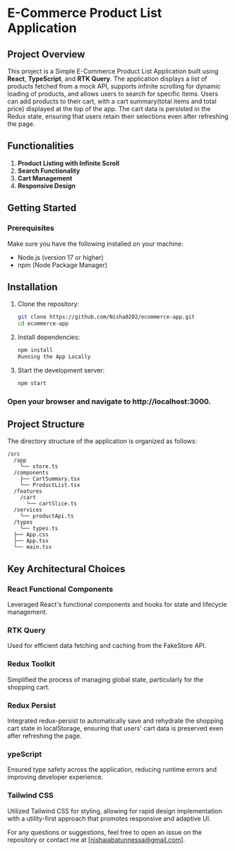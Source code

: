 # E-Commerce Product List Application

## Project Overview
This project is a Simple E-Commerce Product List Application built using **React**, **TypeScript**, and **RTK Query**. The application displays a list of products fetched from a mock API, supports infinite scrolling for dynamic loading of products, and allows users to search for specific items. Users can add products to their cart, with a cart summary(total items and total price) displayed at the top of the app. The cart data is persisted in the Redux state, ensuring that users retain their selections even after refreshing the page.

## Functionalities 
1. **Product Listing with Infinite Scroll**
2. **Search Functionality**
3. **Cart Management**
4. **Responsive Design**
 

## Getting Started

### Prerequisites
Make sure you have the following installed on your machine:
- Node.js (version 17 or higher)
- npm (Node Package Manager)

## Installation

1. Clone the repository:
   ```bash
   git clone https://github.com/Nisha0202/ecommerce-app.git
   cd ecommerce-app
   ```

2. Install dependencies:
   ```bash
   npm install
   Running the App Locally
   ```


3. Start the development server:
   ```bash
   npm start
   ```

### Open your browser and navigate to http://localhost:3000.

## Project Structure

The directory structure of the application is organized as follows:
```
/src
  /app
    └── store.ts
  /components
    ├── CartSummary.tsx
    └── ProductList.tsx
  /features
    /cart
      └── cartSlice.ts
  /services
    └── productApi.ts
  /types
    └── types.ts
  ├── App.css
  ├── App.tsx
  └── main.tsx
```

## Key Architectural Choices

### React Functional Components
Leveraged React's functional components and hooks for state and lifecycle management.
### RTK Query
Used for efficient data fetching and caching from the FakeStore API.
### Redux Toolkit
Simplified the process of managing global state, particularly for the shopping cart.
### Redux Persist
Integrated redux-persist to automatically save and rehydrate the shopping cart state in localStorage, ensuring that users' cart data is preserved even after refreshing the page.
### ypeScript
Ensured type safety across the application, reducing runtime errors and improving developer experience.
### Tailwind CSS
Utilized Tailwind CSS for styling, allowing for rapid design implementation with a utility-first approach that promotes responsive and adaptive UI.



For any questions or suggestions, feel free to open an issue on the repository or contact me at [nishajabatunnessa@gmail.com].